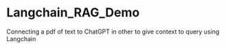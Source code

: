 # Langchain_RAG_Demo
Connecting a pdf of text to ChatGPT in other to give context to query using Langchain
